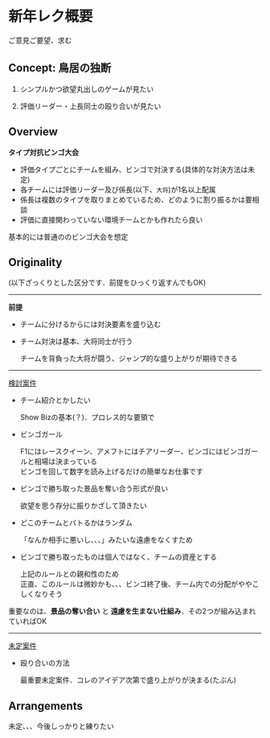 # 新年レク概要
ご意見ご要望、求む

## Concept: 鳥居の独断
 1. シンプルかつ欲望丸出しのゲームが見たい

 2. 評価リーダー・上長同士の殴り合いが見たい

## Overview
__タイプ対抗ビンゴ大会__
 
 - 評価タイプごとにチームを組み、ビンゴで対決する(具体的な対決方法は未定)
 - 各チームには評価リーダー及び係長(以下、`大将`)が1名以上配属
 - 係長は複数のタイプを取りまとめているため、どのように割り振るかは要相談
 - 評価に直接関わっていない環境チームとかも作れたら良い
 
 基本的には普通ののビンゴ大会を想定

## Originality
(以下ざっくりとした区分です．前提をひっくり返すんでもOK)

-----------------

__前提__

- チームに分けるからには対決要素を盛り込む

- チーム対決は基本、大将同士が行う

  チームを背負った大将が闘う、ジャンプ的な盛り上がりが期待できる

-----------------

<u>検討案件</u>

- チーム紹介とかしたい
  
  Show Bizの基本(？)．プロレス的な要領で

- ビンゴガール
  
  F1にはレースクイーン、アメフトにはチアリーダー、ビンゴにはビンゴガールと相場は決まっている  
  ビンゴを回して数字を読み上げるだけの簡単なお仕事です

- ビンゴで勝ち取った景品を奪い合う形式が良い
  
  欲望を思う存分に振りかざして頂きたい
  
- どこのチームとバトるかはランダム
  
  「なんか相手に悪いし、、、」みたいな遠慮をなくすため
  
- ビンゴで勝ち取ったものは個人ではなく、チームの資産とする
  
  上記のルールとの親和性のため  
  正直、このルールは微妙かも、、、ビンゴ終了後、チーム内での分配がややこしくなりそう


重要なのは、**景品の奪い合い** と **遠慮を生まない仕組み**．その2つが組み込まれていればOK

-----------------

<u>未定案件</u>

- 殴り合いの方法
  
  最重要未定案件．コレのアイデア次第で盛り上がりが決まる(たぶん)
  
## Arrangements
未定、、、今後しっかりと練りたい
 
